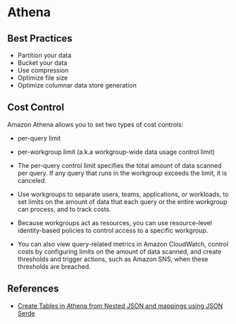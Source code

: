 # Athena

## Best Practices

- Partition your data
- Bucket your data
- Use compression
- Optimize file size
- Optimize columnar data store generation

## Cost Control

Amazon Athena allows you to set two types of cost controls:
- per-query limit
- per-workgroup limit (a.k.a workgroup-wide data usage control limit)

- The per-query control limit specifies the total amount of data scanned per query. If any query that runs in the workgroup exceeds the limit, it is canceled.
- Use workgroups to separate users, teams, applications, or workloads, to set limits on the amount of data that each query or the entire workgroup can process, and to track costs. 
- Because workgroups act as resources, you can use resource-level identity-based policies to control access to a specific workgroup. 
- You can also view query-related metrics in Amazon CloudWatch, control costs by configuring limits on the amount of data scanned, and create thresholds and trigger actions, such as Amazon SNS, when these thresholds are breached.

## References

- [Create Tables in Athena from Nested JSON and mappings using JSON Serde](https://aws.amazon.com/blogs/big-data/create-tables-in-amazon-athena-from-nested-json-and-mappings-using-jsonserde/)